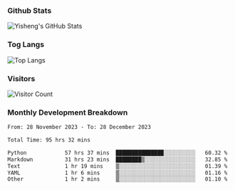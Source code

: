 ### Github Stats
![Yisheng's GitHub Stats](https://github-readme-stats-9qabuvhk1-gongyisheng.vercel.app/api?username=gongyisheng&count_private=true&show_icons=true)
### Tog Langs
![Top Langs](https://github-readme-stats-9qabuvhk1-gongyisheng.vercel.app/api/top-langs/?username=gongyisheng&layout=compact)
### Visitors
![Visitor Count](https://profile-counter.glitch.me/gongyisheng/count.svg)
### Monthly Development Breakdown
<!--START_SECTION:waka-->

```txt
From: 28 November 2023 - To: 28 December 2023

Total Time: 95 hrs 32 mins

Python            57 hrs 37 mins  ███████████████░░░░░░░░░░   60.32 %
Markdown          31 hrs 23 mins  ████████▒░░░░░░░░░░░░░░░░   32.85 %
Text              1 hr 19 mins    ▒░░░░░░░░░░░░░░░░░░░░░░░░   01.39 %
YAML              1 hr 6 mins     ▒░░░░░░░░░░░░░░░░░░░░░░░░   01.16 %
Other             1 hr 2 mins     ▒░░░░░░░░░░░░░░░░░░░░░░░░   01.10 %
```

<!--END_SECTION:waka-->
